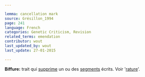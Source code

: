 ```yaml
---

lemma: cancellation mark
source: Grésillon_1994
page: 241 
language: French
categories: Genetic Criticism, Revision
related_terms: emendation
contributor: wout
last_updated_by: wout
last_update: 27-01-2015
        
---
```


**Biffure:** trait qui [supprime](elimination.html) un ou des [segments](segment.html) écrits. Voir '[rature](deletion.html)'.

